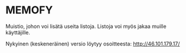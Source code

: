 # MEMOFY
Muistio, johon voi lisätä useita listoja. Listoja voi myös jakaa muille käyttäjille.

Nykyinen (keskeneräinen) versio löytyy osoitteesta: http://46.101.179.17/
